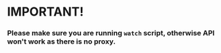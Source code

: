 # IMPORTANT!
### Please make sure you are running `watch` script, otherwise API won't work as there is no proxy.
